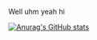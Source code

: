 Well uhm yeah hi


[![Anurag's GitHub stats](https://github-readme-stats.vercel.app/api?username=LegitPhase)](https://github.com/anuraghazra/github-readme-stats)

<!---
LegitPhase/LegitPhase is a ✨ special ✨ repository because its `README.md` (this file) appears on your GitHub profile.
You can click the Preview link to take a look at your changes.
--->
